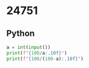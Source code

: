 # 24751

## Python

```python
a = int(input())
print(f"{100/a:.10f}")
print(f"{100/(100-a):.10f}")

```
